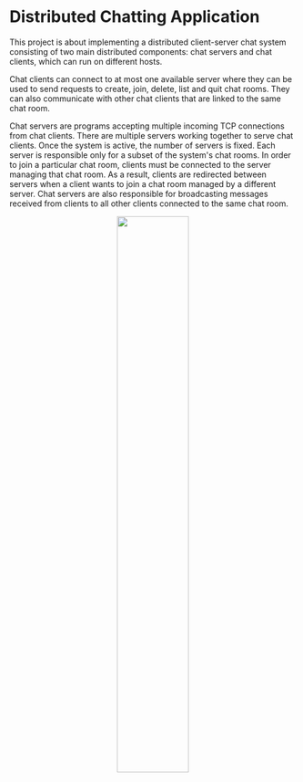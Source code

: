 # Distributed Chatting Application

This project is about implementing a distributed client-server chat system consisting of two main distributed components: chat servers and chat clients, which can run on different hosts.

Chat clients can connect to at most one available server where they can be used to send requests to create, join, delete, list and quit chat rooms. They can also communicate with other chat clients that are linked to the same chat room.

Chat servers are programs accepting multiple incoming TCP connections from chat clients. There are multiple servers working together to serve chat clients. Once the system is active, the number of servers is fixed. Each server is responsible only for a subset of the system's chat rooms. In order to join a particular chat room, clients must be connected to the server managing that chat room. As a result, clients are redirected between servers when a client wants to join a chat room managed by a different server. Chat servers are also responsible for broadcasting messages received from clients to all other clients connected to the same chat room.

<p align="center">
  <image src = https://github.com/tharaka27/DistributedChatClient/blob/main/Project%20Documents/Basic_Architecture.PNG width="50%" height="50%">
</p>